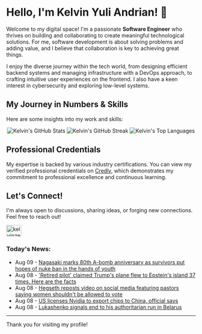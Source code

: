 # Hello, I'm Kelvin Yuli Andrian! 👋

Welcome to my digital space! I'm a passionate **Software Engineer** who thrives on building and collaborating to create meaningful technological solutions. For me, software development is about solving problems and adding value, and I believe that collaboration is key to achieving great things.

I enjoy the diverse journey within the tech world, from designing efficient backend systems and managing infrastructure with a DevOps approach, to crafting intuitive user experiences on the frontend. I also have a keen interest in cybersecurity and exploring low-level systems.

## My Journey in Numbers & Skills

Here are some insights into my work and skills:

<p align="center">
  <img src="https://github-readme-stats.vercel.app/api?username=kelvinzer0&show_icons=true&theme=radical" alt="Kelvin's GitHub Stats" />
  <img src="https://github-readme-streak-stats.herokuapp.com/?user=kelvinzer0&theme=radical" alt="Kelvin's GitHub Streak" />
  <img src="https://github-readme-stats.vercel.app/api/top-langs/?username=kelvinzer0&layout=compact&theme=radical" alt="Kelvin's Top Languages" />
</p>

## Professional Credentials

My expertise is backed by various industry certifications. You can view my verified professional credentials on [Credly](https://www.credly.com/users/kelvin-yuli-andrian/badges), which demonstrates my commitment to professional excellence and continuous learning.

## Let's Connect!

I'm always open to discussions, sharing ideas, or forging new connections. Feel free to reach out!

<p align="left">
    <a href="https://linkedin.com/in/kelvinzero" target="blank"><img align="center" src="https://cdn.jsdelivr.net/npm/simple-icons@3.0.1/icons/linkedin.svg" alt="kelvinzero" height="30" width="40" /></a>
</p>

### Today's News:

<!-- feed start -->
- Aug 09 - [Nagasaki marks 80th A-bomb anniversary as survivors put hopes of nuke ban in the hands of youth](https://www.yahoo.com/news/articles/nagasaki-marks-80th-bomb-anniversary-013833552.html)
- Aug 08 - ['Retired pilot' claimed Trump's plane flew to Epstein's island 37 times. Here are the facts](https://www.yahoo.com/news/articles/retired-pilot-claimed-trumps-plane-225800341.html)
- Aug 08 - [Hegseth reposts video on social media featuring pastors saying women shouldn't be allowed to vote](https://www.yahoo.com/news/articles/hegseth-reposts-video-social-media-221638095.html)
- Aug 08 - [US licenses Nvidia to export chips to China, official says](https://finance.yahoo.com/news/us-licenses-nvidia-export-chips-221538864.html)
- Aug 08 - [Lukashenko signals end to his authoritarian run in Belarus](https://www.yahoo.com/news/articles/lukashenko-signals-end-authoritarian-run-210420055.html)
<!-- feed end -->

---

Thank you for visiting my profile!